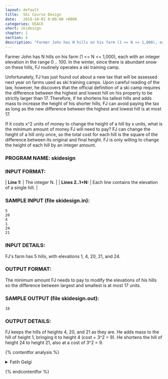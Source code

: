 ```yaml
---
layout: default
title:  Ski Course Design
date:   2018-10-01 0:00:00 +0000
categories: USACO
short: skidesign
chapter: 1
section: 4
description: "Farmer John has N hills on his farm (1 <= N <= 1,000), each with an integer elevation in the range 0 .. 100. In the winter, since there is abundant snow on these hills, FJ routinely operates a ski training camp."
---
```


Farmer John has N hills on his farm (1 <= N <= 1,000), each with an integer elevation in the range 0 .. 100. In the winter, since there is abundant snow on these hills, FJ routinely operates a ski training camp.

Unfortunately, FJ has just found out about a new tax that will be assessed next year on farms used as ski training camps. Upon careful reading of the law, however, he discovers that the official definition of a ski camp requires the difference between the highest and lowest hill on his property to be strictly larger than 17. Therefore, if he shortens his tallest hills and adds mass to increase the height of his shorter hills, FJ can avoid paying the tax as long as the new difference between the highest and lowest hill is at most 17.

If it costs x^2 units of money to change the height of a hill by x units, what is the minimum amount of money FJ will need to pay? FJ can change the height of a hill only once, so the total cost for each hill is the square of the difference between its original and final height. FJ is only willing to change the height of each hill by an integer amount.

### PROGRAM NAME: skidesign

### INPUT FORMAT:

| **Line 1:** | The integer N. |
| **Lines 2..1+N:** | Each line contains the elevation of a single hill. |

### SAMPLE INPUT (file skidesign.in):

```none
5
20
4
1
24
21
```

### INPUT DETAILS:

FJ's farm has 5 hills, with elevations 1, 4, 20, 21, and 24.

### OUTPUT FORMAT:

The minimum amount FJ needs to pay to modify the elevations of his hills so the difference between largest and smallest is at most 17 units.

### SAMPLE OUTPUT (file skidesign.out):

```none
18
```

### OUTPUT DETAILS:

FJ keeps the hills of heights 4, 20, and 21 as they are. He adds mass to the hill of height 1, bringing it to height 4 (cost = 3^2 = 9). He shortens the hill of height 24 to height 21, also at a cost of 3^2 = 9.

{% contentfor analysis %}

<details>
<summary>
Fatih Gelgi
</summary>

The problem can be solved with different approaches. A simple idea is of course brute-force -- try all possible elevations and find the minimum amount. We can try all possible values as follows: try the modification for elevation interval (0,17) then (1,18), (2,19), ..., (83,100). For each elevation interval (i,i+17), we need to calculate the cost for each hill j:

1. If the elevation of hill j, say hill[j], is in the interval (i,i+17) then there is no cost.
2. If it is less than i then the cost increases by (i-hill[j])^2
3. If it is greater than i+17 then the cost increases by (hill[j]-(i+17))^2

The total cost for that interval will be the sum of the costs of modifying all hills.

For the sample input:

```none
hill			elevation intervals and cost
height (0,17)  (1,18)  (2,19)  (3,20)  (4,21)  (5,22)  (6,23)  (7,24) ....
------ ---------------------------------------------------------------
 1	0	0	1	4	9	16	25	36	
 4	0	0	0	0	0	1	4	9
20	9	4	1	0	0	0	0	0
21	16	9	4	1	0	0	0	0
24	49	36	25	16	9	4	1	0
	-------------------------------------------------------------
total	74	49	31	21	*18*	21	30	45
```

As you observed, it is unnecessary to try elevation intervals after (7,24) since the maximum height is 24. You may want to modify the solution to eliminate these type of redundancies although it is not necessary.

For each interval, scanning through all hill elevations require O(N) time. Since we try all possible intervals, the total time is O(NM) where M is the size of the elevation range. Since N=1000 and M=100 are very small, this brute-force approach is sufficient. A sample code is provided below:

```cpp
#include <fstream>

using namespace std;

int n,hills[1000];

int main()
{
	ifstream fin("skidesign.in");
	fin >> n;
	for (int i=0; i<n; i++)
		fin >> hills[i];
	fin.close();

	// brute-force search
	// try all elevation intervals from (0,17) to (83,100)
	int mincost=1000000000;
	for (int i=0; i<=83; i++)
	{
		// calculate the cost for elevation interval (i,i+17)
		int cost=0,x;
		for (int j=0; j<n; j++)
		{
			// if hill is below the interval
			if (hills[j]<i)
				x=i-hills[j];
			// if hill is above the interval
			else if (hills[j]>i+17)
				x=hills[j]-(i+17);
			// if hill is int the interval
			else
				x=0;
			cost+=x*x;
		}
		// update the minimum cost
		mincost=min(mincost,cost);
	}

	ofstream fout("skidesign.out");
	fout << mincost << "\n";
	fout.close();
}
```

</details>

{% endcontentfor %}